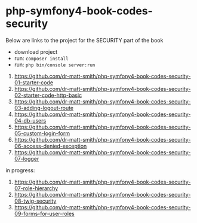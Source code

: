 # php-symfony4-book-codes-security

Below are links to the project for the SECURITY part of the book

- download project
- run: `composer install`
- run: `php bin/console server:run`

1. https://github.com/dr-matt-smith/php-symfony4-book-codes-security-01-starter-code
1. https://github.com/dr-matt-smith/php-symfony4-book-codes-security-02-starter-code-http-basic
1. https://github.com/dr-matt-smith/php-symfony4-book-codes-security-03-adding-logout-route
1. https://github.com/dr-matt-smith/php-symfony4-book-codes-security-04-db-users
1. https://github.com/dr-matt-smith/php-symfony4-book-codes-security-05-custom-login-form
1. https://github.com/dr-matt-smith/php-symfony4-book-codes-security-06-access-denied-exception
1. https://github.com/dr-matt-smith/php-symfony4-book-codes-security-07-logger

in progress:

1. https://github.com/dr-matt-smith/php-symfony4-book-codes-security-07-role-hierarchy
1. https://github.com/dr-matt-smith/php-symfony4-book-codes-security-08-twig-security
1. https://github.com/dr-matt-smith/php-symfony4-book-codes-security-09-forms-for-user-roles
   
